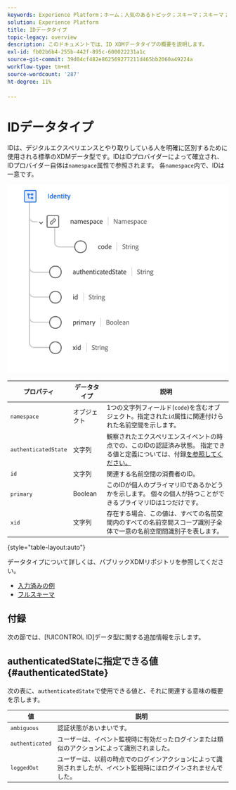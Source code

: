 ```yaml
---
keywords: Experience Platform；ホーム；人気のあるトピック；スキーマ；スキーマ；XDM；フィールド；スキーマ；スキーマ；ID；データ型；データ型；
solution: Experience Platform
title: IDデータタイプ
topic-legacy: overview
description: このドキュメントでは、ID XDMデータタイプの概要を説明します。
exl-id: fb02b6b4-255b-442f-895c-600022231a1c
source-git-commit: 39d04cf482e862569277211d465bb2060a49224a
workflow-type: tm+mt
source-wordcount: '287'
ht-degree: 11%

---
```


#  IDデータタイプ

 IDは、デジタルエクスペリエンスとやり取りしている人を明確に区別するために使用される標準のXDMデータ型です。IDはIDプロバイダーによって確立され、IDプロバイダー自体は`namespace`属性で参照されます。 各`namespace`内で、IDは一意です。

<img src="../images/data-types/identity.png" width="550" /><br />

| プロパティ | データタイプ | 説明 |
| --- | --- | --- |
| `namespace` | オブジェクト | 1つの文字列フィールド(`code`)を含むオブジェクト。指定された`id`属性に関連付けられた名前空間を示します。 |
| `authenticatedState` | 文字列 | 観察されたエクスペリエンスイベントの時点での、このIDの認証済み状態。 指定できる値と定義については、付録[を参照してください。](#authenticatedState) |
| `id` | 文字列 | 関連する名前空間の消費者のID。 |
| `primary` | Boolean | このIDが個人のプライマリIDであるかどうかを示します。 個々の個人が持つことができるプライマリIDは1つだけです。 |
| `xid` | 文字列 | 存在する場合、この値は、すべての名前空間内のすべての名前空間スコープ識別子全体で一意の名前空間間識別子を表します。 |

{style=&quot;table-layout:auto&quot;}

データタイプについて詳しくは、パブリックXDMリポジトリを参照してください。

* [入力済みの例](https://github.com/adobe/xdm/blob/master/components/datatypes/identity.example.1.json)
* [フルスキーマ](https://github.com/adobe/xdm/blob/master/components/datatypes/identity.schema.json)

## 付録

次の節では、[!UICONTROL ID]データ型に関する追加情報を示します。

## authenticatedStateに指定できる値 {#authenticatedState}

次の表に、`authenticatedState`で使用できる値と、それに関連する意味の概要を示します。

| 値 | 説明 |
| --- | --- |
| `ambiguous` | 認証状態があいまいです。 |
| `authenticated` | ユーザーは、イベント監視時に有効だったログインまたは類似のアクションによって識別されました。 |
| `loggedOut` | ユーザーは、以前の時点でのログインアクションによって識別されましたが、イベント監視時にはログインされませんでした。 |
